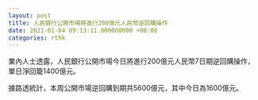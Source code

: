 ```yaml
---
layout: post
title: 人民銀行公開市場將進行200億元人民幣逆回購操作
date: 2021-01-04 09:13:11.000000000 +08:00
categories: rthk
---
```


業內人士透露，人民銀行公開市場今日將進行200億元人民幣7日期逆回購操作，單日淨回籠1400億元。

據路透統計，本周公開市場逆回購到期共5600億元，其中今日為1600億元。
